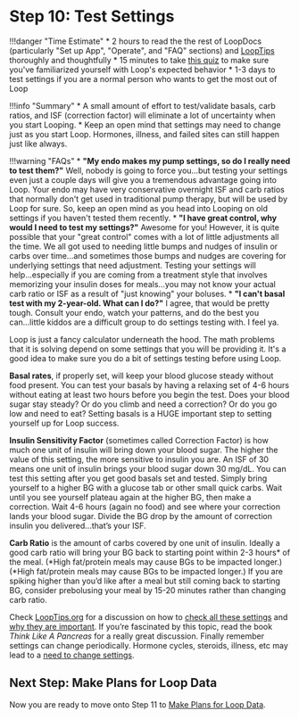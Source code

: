 # Step 10: Test Settings

!!!danger "Time Estimate"
    * 2 hours to read the the rest of LoopDocs (particularly "Set up App", "Operate", and "FAQ" sections) and [LoopTips](https://kdisimone.github.io/looptips/) thoroughly and thoughtfully
    * 15 minutes to take [this quiz](https://docs.google.com/forms/d/e/1FAIpQLSfTkL0pWC-x3a5l_I3aJYBSx3xAS7dtkBbQiiLd348H70TTWg/viewform) to make sure you've familiarized yourself with Loop's expected behavior
    * 1-3 days to test settings if you are a normal person who wants to get the most out of Loop

!!!info "Summary"
    * A small amount of effort to test/validate basals, carb ratios, and ISF (correction factor) will eliminate a lot of uncertainty when you start Looping.
    * Keep an open mind that settings may need to change just as you start Loop. Hormones, illness, and failed sites can still happen just like always.

!!!warning "FAQs"
    * **"My endo makes my pump settings, so do I really need to test them?"** Well, nobody is going to force you...but testing your settings even just a couple days will give you a tremendous advantage going into Loop. Your endo may have very conservative overnight ISF and carb ratios that normally don't get used in traditional pump therapy, but will be used by Loop for sure. So, keep an open mind as you head into Looping on old settings if you haven't tested them recently.
    * **"I have great control, why would I need to test my settings?"** Awesome for you! However, it is quite possible that your "great control" comes with a lot of little adjustments all the time. We all got used to needing little bumps and nudges of insulin or carbs over time...and sometimes those bumps and nudges are covering for underlying settings that need adjustment. Testing your settings will help...especially if you are coming from a treatment style that involves memorizing your insulin doses for meals...you may not know your actual carb ratio or ISF as a result of "just knowing" your boluses.
    * **"I can't basal test with my 2-year-old. What can I do?"** I agree, that would be pretty tough. Consult your endo, watch your patterns, and do the best you can...little kiddos are a difficult group to do settings testing with. I feel ya.

Loop is just a fancy calculator underneath the hood. The math problems that it is solving depend on some settings that you will be providing it. It's a good idea to make sure you do a bit of settings testing before using Loop.

**Basal rates**, if properly set, will keep your blood glucose steady without food present. You can test your basals by having a relaxing set of 4-6 hours without eating at least two hours before you begin the test. Does your blood sugar stay steady? Or do you climb and need a correction? Or do you go low and need to eat? Setting basals is a HUGE important step to setting yourself up for Loop success.

**Insulin Sensitivity Factor** (sometimes called Correction Factor) is how much one unit of insulin will bring down your blood sugar. The higher the value of this setting, the more sensitive to insulin you are. An ISF of 30 means one unit of insulin brings your blood sugar down 30 mg/dL. You can test this setting after you get good basals set and tested. Simply bring yourself to a higher BG with a glucose tab or other small quick carbs. Wait until you see yourself plateau again at the higher BG, then make a correction. Wait 4-6 hours (again no food) and see where your correction lands your blood sugar. Divide the BG drop by the amount of correction insulin you delivered...that’s your ISF.

**Carb Ratio** is the amount of carbs covered by one unit of insulin. Ideally a good carb ratio will bring your BG back to starting point within 2-3 hours* of the meal. (*High fat/protein meals may cause BGs to be impacted longer.) (*High fat/protein meals may cause BGs to be impacted longer.) If you are spiking higher than you’d like after a meal but still coming back to starting BG, consider prebolusing your meal by 15-20 minutes rather than changing carb ratio.

Check [LoopTips.org](https://looptips.org) for a discussion on how to [check all these settings](https://kdisimone.github.io/looptips/settings/settings/) and [why they are important](https://kdisimone.github.io/looptips/settings/overview/). If you’re fascinated by this topic, read the book <i>Think Like A Pancreas</i> for a really great discussion. Finally remember settings can change periodically. Hormone cycles, steroids, illness, etc may lead to a [need to change settings](https://kdisimone.github.io/looptips/settings/adjust/).

## Next Step: Make Plans for Loop Data

Now you are ready to move onto Step 11 to [Make Plans for Loop Data](step11.md).

